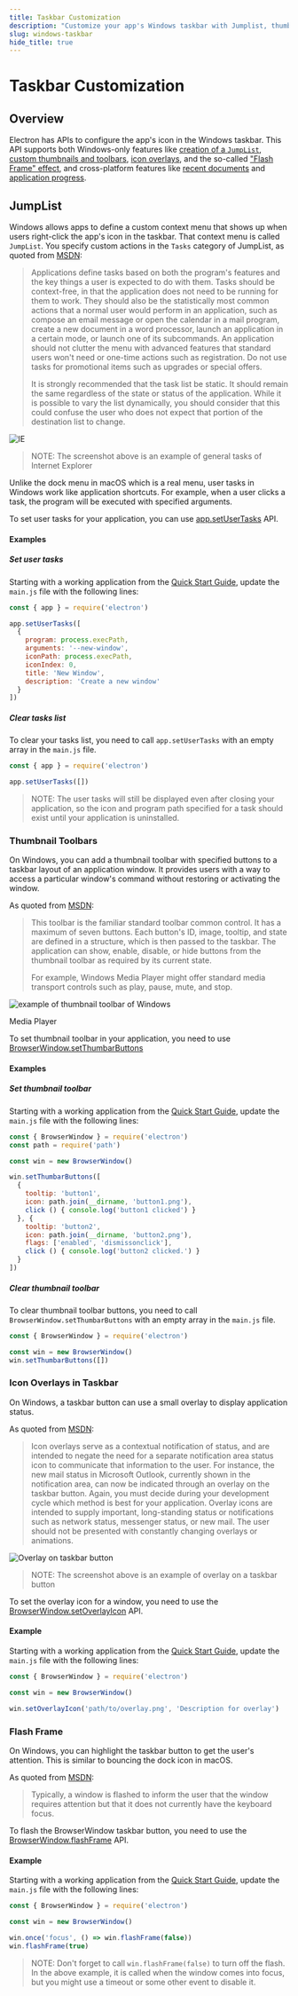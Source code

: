 ```yaml
---
title: Taskbar Customization
description: "Customize your app's Windows taskbar with Jumplist, thumbnails and toolbars, icon overlays, etc."
slug: windows-taskbar
hide_title: true
---
```


# Taskbar Customization

## Overview

Electron has APIs to configure the app's icon in the Windows taskbar. This API
supports both Windows-only features like [creation of a `JumpList`](#jumplist),
[custom thumbnails and toolbars](#thumbnail-toolbars),
[icon overlays](#icon-overlays-in-taskbar), and the so-called
["Flash Frame" effect](#flash-frame), and cross-platform features
like [recent documents][recent-documents] and
[application progress][progress-bar].

## JumpList

Windows allows apps to define a custom context menu that shows up when users
right-click the app's icon in the taskbar. That context menu is called
`JumpList`. You specify custom actions in the `Tasks` category of JumpList,
as quoted from [MSDN][msdn-jumplist]:

> Applications define tasks based on both the program's features and the key
> things a user is expected to do with them. Tasks should be context-free, in
> that the application does not need to be running for them to work. They
> should also be the statistically most common actions that a normal user would
> perform in an application, such as compose an email message or open the
> calendar in a mail program, create a new document in a word processor, launch
> an application in a certain mode, or launch one of its subcommands. An
> application should not clutter the menu with advanced features that standard
> users won't need or one-time actions such as registration. Do not use tasks
> for promotional items such as upgrades or special offers.
>
> It is strongly recommended that the task list be static. It should remain the
> same regardless of the state or status of the application. While it is
> possible to vary the list dynamically, you should consider that this could
> confuse the user who does not expect that portion of the destination list to
> change.

![IE](https://i-msdn.sec.s-msft.com/dynimg/IC420539.png)

> NOTE: The screenshot above is an example of general tasks of
Internet Explorer

Unlike the dock menu in macOS which is a real menu, user tasks in Windows work
like application shortcuts. For example, when a user clicks a task, the program
will be executed with specified arguments.

To set user tasks for your application, you can use
[app.setUserTasks][setusertaskstasks] API.

#### Examples

##### Set user tasks

Starting with a working application from the
[Quick Start Guide](latest/tutorial/quick-start.md), update the `main.js` file with the
following lines:

```javascript
const { app } = require('electron')

app.setUserTasks([
  {
    program: process.execPath,
    arguments: '--new-window',
    iconPath: process.execPath,
    iconIndex: 0,
    title: 'New Window',
    description: 'Create a new window'
  }
])
```

##### Clear tasks list

To clear your tasks list, you need to call `app.setUserTasks` with an empty
array in the `main.js` file.

```javascript
const { app } = require('electron')

app.setUserTasks([])
```

> NOTE: The user tasks will still be displayed even after closing your
application, so the icon and program path specified for a task should exist until your application is uninstalled.

[msdn-jumplist]: https://docs.microsoft.com/en-us/windows/win32/shell/taskbar-extensions#tasks

### Thumbnail Toolbars

On Windows, you can add a thumbnail toolbar with specified buttons to a taskbar
layout of an application window. It provides users with a way to access a
particular window's command without restoring or activating the window.

As quoted from [MSDN][msdn-thumbnail]:

> This toolbar is the familiar standard toolbar common control. It has a
> maximum of seven buttons. Each button's ID, image, tooltip, and state are defined
> in a structure, which is then passed to the taskbar. The application can show,
> enable, disable, or hide buttons from the thumbnail toolbar as required by its
> current state.
>
> For example, Windows Media Player might offer standard media transport controls
> such as play, pause, mute, and stop.

![example of thumbnail toolbar of Windows](https://docs.microsoft.com/en-us/windows/win32/shell/images/taskbar/thumbbar.png)

Media Player

To set thumbnail toolbar in your application, you need to use
[BrowserWindow.setThumbarButtons][setthumbarbuttons]

#### Examples

##### Set thumbnail toolbar

Starting with a working application from the
[Quick Start Guide](latest/tutorial/quick-start.md), update the `main.js` file with the
following lines:

```javascript
const { BrowserWindow } = require('electron')
const path = require('path')

const win = new BrowserWindow()

win.setThumbarButtons([
  {
    tooltip: 'button1',
    icon: path.join(__dirname, 'button1.png'),
    click () { console.log('button1 clicked') }
  }, {
    tooltip: 'button2',
    icon: path.join(__dirname, 'button2.png'),
    flags: ['enabled', 'dismissonclick'],
    click () { console.log('button2 clicked.') }
  }
])
```

##### Clear thumbnail toolbar

To clear thumbnail toolbar buttons, you need to call
`BrowserWindow.setThumbarButtons` with an empty array in the `main.js` file.

```javascript
const { BrowserWindow } = require('electron')

const win = new BrowserWindow()
win.setThumbarButtons([])
```

[msdn-thumbnail]: https://docs.microsoft.com/en-us/windows/win32/shell/taskbar-extensions#thumbnail-toolbars

### Icon Overlays in Taskbar

On Windows, a taskbar button can use a small overlay to display application
status.

As quoted from [MSDN][msdn-icon-overlay]:

> Icon overlays serve as a contextual notification of status, and are intended
> to negate the need for a separate notification area status icon to communicate
> that information to the user. For instance, the new mail status in Microsoft
> Outlook, currently shown in the notification area, can now be indicated
> through an overlay on the taskbar button. Again, you must decide during your
> development cycle which method is best for your application. Overlay icons are
> intended to supply important, long-standing status or notifications such as
> network status, messenger status, or new mail. The user should not be
> presented with constantly changing overlays or animations.

![Overlay on taskbar button](https://i-msdn.sec.s-msft.com/dynimg/IC420441.png)

> NOTE: The screenshot above is an example of overlay on a taskbar button

To set the overlay icon for a window, you need to use the
[BrowserWindow.setOverlayIcon][setoverlayicon] API.

#### Example

Starting with a working application from the
[Quick Start Guide](latest/tutorial/quick-start.md), update the `main.js` file with the
following lines:

```javascript
const { BrowserWindow } = require('electron')

const win = new BrowserWindow()

win.setOverlayIcon('path/to/overlay.png', 'Description for overlay')
```

[msdn-icon-overlay]: https://docs.microsoft.com/en-us/windows/win32/shell/taskbar-extensions#icon-overlays

### Flash Frame

On Windows, you can highlight the taskbar button to get the user's attention.
This is similar to bouncing the dock icon in macOS.

As quoted from [MSDN][msdn-flash-frame]:

> Typically, a window is flashed to inform the user that the window requires
> attention but that it does not currently have the keyboard focus.

To flash the BrowserWindow taskbar button, you need to use the
[BrowserWindow.flashFrame][flashframe] API.

#### Example

Starting with a working application from the
[Quick Start Guide](latest/tutorial/quick-start.md), update the `main.js` file with the
following lines:

```javascript
const { BrowserWindow } = require('electron')

const win = new BrowserWindow()

win.once('focus', () => win.flashFrame(false))
win.flashFrame(true)
```

> NOTE: Don't forget to call `win.flashFrame(false)` to turn off the flash.
In the above example, it is called when the window comes into focus,
but you might use a timeout or some other event to disable it.

[msdn-flash-frame]: https://docs.microsoft.com/en-us/windows/win32/api/winuser/nf-winuser-flashwindow#remarks

[setthumbarbuttons]: latest/api/browser-window.md#winsetthumbarbuttonsbuttons-windows
[setusertaskstasks]: latest/api/app.md#appsetusertaskstasks-windows
[setoverlayicon]: latest/api/browser-window.md#winsetoverlayiconoverlay-description-windows
[flashframe]: latest/api/browser-window.md#winflashframeflag
[recent-documents]: latest/tutorial/recent-documents.md
[progress-bar]: latest/tutorial/progress-bar.md
